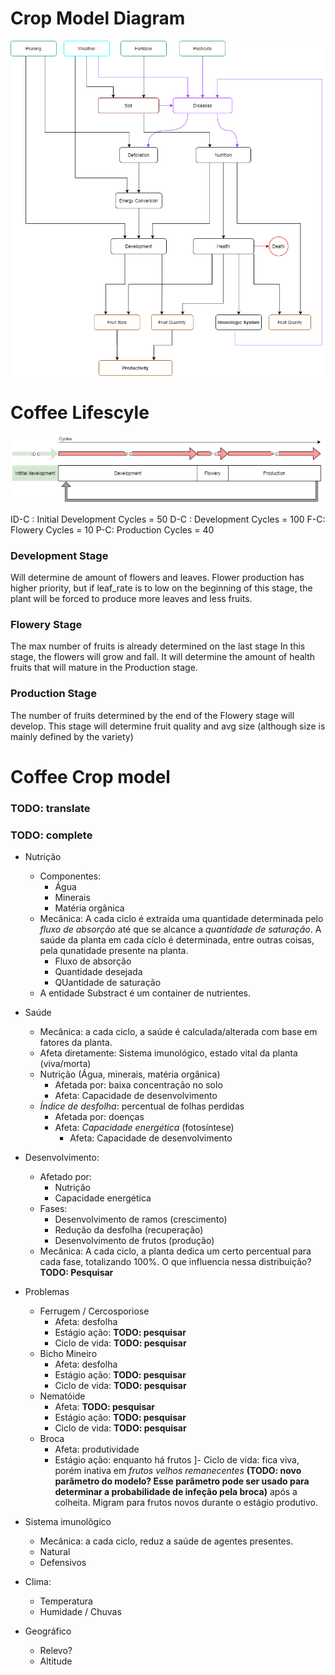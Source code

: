 # Crop Model Diagram
![Crop Model Diagram](crop-model-diagram.png)

# Coffee Lifescyle
![Coffee Lifescyle](coffee-lifecycle.png)

ID-C : Initial Development Cycles = 50
D-C : Development Cycles = 100
F-C: Flowery Cycles = 10
P-C: Production Cycles = 40

### Development Stage
Will determine de amount of flowers and leaves.
Flower production has higher priority, but if leaf_rate is to low on the beginning of this stage, the plant will be forced to produce more leaves and less fruits.

### Flowery Stage
The max number of fruits is already determined on the last stage
In this stage, the flowers will grow and fall.
It will determine the amount of health fruits that will mature in the Production stage.

### Production Stage
The number of fruits determined by the end of the Flowery stage will develop.
This stage will determine fruit quality and avg size (although size is mainly defined by the variety)


# Coffee Crop model
### TODO: translate
### TODO: complete
- Nutrição
    - Componentes:
        - Água
        - Minerais
        - Matéria orgânica
    - Mecânica: A cada ciclo é extraída uma quantidade determinada pelo *fluxo de absorção* até que se alcance a *quantidade de saturação*. A saúde da planta em cada cíclo é determinada, entre outras coisas, pela qunatidade presente na planta.
        - Fluxo de absorção
        - Quantidade desejada
        - QUantidade de saturação   
    - A entidade Substract é um container de nutrientes.

- Saúde
    - Mecânica: a cada ciclo, a saúde é calculada/alterada com base em fatores da planta.
    - Afeta diretamente: Sistema imunológico, estado vital da planta (viva/morta)
    - Nutrição (Água, minerais, matéria orgânica)
        - Afetada por: baixa concentração no solo
        - Afeta: Capacidade de desenvolvimento
    - *Índice de desfolha*: percentual de folhas perdidas
        - Afetada por: doenças
        - Afeta: *Capacidade energética* (fotosíntese)
            - Afeta: Capacidade de desenvolvimento

- Desenvolvimento:
    - Afetado por:
        - Nutrição
        - Capacidade energética
    - Fases:
        - Desenvolvimento de ramos (crescimento)
        - Redução da desfolha (recuperação)
        - Desenvolvimento de frutos (produção)
    - Mecânica: A cada ciclo, a planta dedica um certo percentual para cada fase, totalizando 100%. O que influencia nessa distribuição? **TODO: Pesquisar**


 - Problemas
    - Ferrugem / Cercosporiose
        - Afeta: desfolha
        - Estágio ação: **TODO: pesquisar**
        - Ciclo de vida: **TODO: pesquisar**
    - Bicho Mineiro
        - Afeta: desfolha
        - Estágio ação: **TODO: pesquisar**
        - Ciclo de vida: **TODO: pesquisar**
    - Nematóide
        - Afeta: **TODO: pesquisar**
        - Estágio ação: **TODO: pesquisar**
        - Ciclo de vida: **TODO: pesquisar**
    - Broca
        - Afeta: produtividade
        - Estágio ação: enquanto há frutos
        ]- Ciclo de vida: fica viva, porém inativa em *frutos velhos remanecentes* **(TODO: novo parâmetro do modelo? Esse parâmetro pode ser usado para determinar a probabilidade de infeção pela broca)** após a colheita. Migram para frutos novos durante o estágio produtivo.
- Sistema imunolõgico
    - Mecânica: a cada ciclo, reduz a saúde de agentes presentes.
    - Natural
    - Defensivos
- Clima:
    - Temperatura
    - Humidade / Chuvas
- Geográfico
    - Relevo?
    - Altitude
